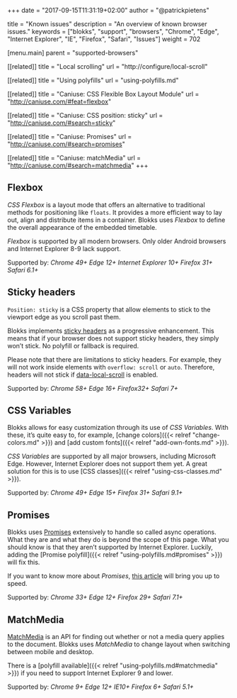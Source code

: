 +++
date            = "2017-09-15T11:31:19+02:00"
author          = "@patrickpietens"

title           = "Known issues"
description     = "An overview of known browser issues."
keywords        = ["blokks", "support", "browsers", "Chrome", "Edge", "Internet Explorer", "IE", "Firefox", "Safari", "Issues"]
weight          = 702

[menu.main]
parent          = "supported-browsers"

[[related]]
title = "Local scrolling"
url = "http://configure/local-scroll"

[[related]]
title = "Using polyfills"
url = "using-polyfills.md"

[[related]]
title = "Caniuse: CSS Flexible Box Layout Module"
url = "http://caniuse.com/#feat=flexbox"

[[related]]
title = "Caniuse: CSS position: sticky"
url = "http://caniuse.com/#search=sticky"

[[related]]
title = "Caniuse: Promises"
url = "http://caniuse.com/#search=promises"

[[related]]
title = "Caniuse: matchMedia"
url = "http://caniuse.com/#search=matchmedia"
+++

## Flexbox
*CSS Flexbox* is a layout mode that offers an alternative to traditional methods for positioning like `floats`. It provides a more efficient way to lay out, align and distribute items in a container. Blokks uses *Flexbox* to define the overall appearance of the embedded timetable. 

*Flexbox* is supported by all modern browsers. Only older Android browsers and Internet Explorer 8-9 lack support.

<span class='note'>Supported by: *Chrome 49+* *Edge 12+* *Internet Explorer 10+* *Firefox 31+* *Safari 6.1+*</span>

## Sticky headers
`Position: sticky` is a CSS property that allow elements to stick to the viewport edge as you scroll past them.

Blokks implements [sticky headers](https://developer.mozilla.org/en-US/docs/Web/CSS/position#Sticky_positioning) as a progressive enhancement. This means that if your browser does not support sticky headers, they simply won’t stick. No polyfill or fallback is required.

<span class='note'>Please note that there are limitations to sticky headers. For example, they will not work inside elements with `overflow: scroll` or `auto`. Therefore, headers will not stick if [data-local-scroll](http://configure/local-scroll) is enabled.</span>

<span class='note'>Supported by: *Chrome 58+* *Edge 16+* *Firefox32+* *Safari 7+*</span>

## CSS Variables
Blokks allows for easy customization through its use of *CSS Variables*. With these, it’s quite easy to, for example, [change colors]({{< relref "change-colors.md" >}}) and [add custom fonts]({{< relref "add-own-fonts.md" >}}).

*CSS Variables* are supported by all major browsers, including Microsoft Edge. However, Internet Explorer does not support them yet. A great solution for this is to use [CSS classes]({{< relref "using-css-classes.md" >}}).

<span class='note'>Supported by: *Chrome 49+* *Edge 15+* *Firefox 31+* *Safari 9.1+*</span>

## Promises
Blokks uses [Promises](https://developer.mozilla.org/en-US/docs/Web/JavaScript/Guide/Using_promises) extensively to handle so called async operations. What they are and what they do is beyond the scope of this page. What you should know is that they aren’t supported by Internet Explorer. Luckily, adding the [Promise polyfill]({{< relref "using-polyfills.md#promises" >}}) will fix this.

If you want to know more about *Promises*, [this article](https://developers.google.com/web/fundamentals/getting-started/primers/promises) will bring you up to speed.

<span class='note'>Supported by: *Chrome 33+* *Edge 12+* *Firefox 29+* *Safari 7.1+*</span>

## MatchMedia
[MatchMedia](https://developer.mozilla.org/nl/docs/Web/API/Window/matchMedia) is an API for finding out whether or not a media query applies to the document. Blokks uses *MatchMedia* to change layout when switching between mobile and desktop. 

There is a [polyfill available]({{< relref "using-polyfills.md#matchmedia" >}}) if you need to support Internet Explorer 9 and lower.

<span class='note'>Supported by: *Chrome 9+* *Edge 12+* *IE10+* *Firefox 6+* *Safari 5.1+*</span>